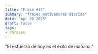 ```yaml
---
title: "Frase #17"
summary: "frases motivadoras diarias"
date: "Apr 20 2025"
draft: false
tags:
- Phrases
---
```


"El esfuerzo de hoy es el éxito de mañana."
